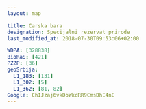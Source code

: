 ```yaml
---
layout: map

title: Carska bara
designation: Specijalni rezervat prirode
last_modified_at: 2018-07-30T09:53:06+02:00

WDPA: [328838]
BioRaS: [421]
PZZP: [36]
geoSrbija:
  L1_183: [131]
  L1_302: [5]
  L1_362: [81, 82]
Google: ChIJzaj6vkDoWkcRR9CmsDhI4nE
---
```

